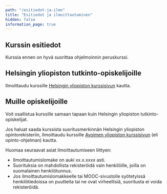 ```yaml
---
path: "/esitiedot-ja-ilmo"
title: "Esitiedot ja ilmoittautuminen"
hidden: false
information_page: true
---
```


## Kurssin esitiedot

Kurssia ennen on hyvä suorittaa ohjelmoinnin peruskurssi.

## Helsingin yliopiston tutkinto-opiskelijoille

Ilmoittaudu kurssille [Helsingin yliopiston kurssisivun](https://courses.helsinki.fi/en/tkt10004/131058724) kautta.

## Muille opiskelijoille

Voit osallistua kurssille samaan tapaan kuin Helsingin yliopiston tutkinto-opiskelijat.

Jos haluat saada kurssista suoritusmerkinnän Helsingin yliopiston opintorekisteriin,
ilmoittaudu kurssille [Avoimen yliopiston kurssisivun](https://courses.helsinki.fi/fi/aytkt10004/129165425) 
(eli opinto-ohjelman) kautta.

Huomaa seuraavat asiat ilmoittautumiseen liittyen:

- Ilmoittautumislomake on auki xx.x.xxxx asti.
- Suorituksia on mahdollista rekisteröidä vain henkilöille, joilla on suomalainen henkilötunnus.
- Jos ilmoittautumislomakkeelle tai MOOC-sivustolle syötetyissä henkilötiedoissa on puutteita tai ne ovat virheellisiä,
suoritusta ei voida rekisteröidä.
